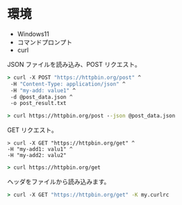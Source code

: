 # 環境

- Windows11
- コマンドプロンプト
- curl

JSON ファイルを読み込み、POST リクエスト。

```cmd
> curl -X POST "https://httpbin.org/post" ^
 -H "Content-Type: application/json" ^
 -H "my-add: value1" ^
 -d @post_data.json ^
 -o post_result.txt
```

```cmd
> curl https://httpbin.org/post --json @post_data.json
```

GET リクエスト。

```
> curl -X GET "https://httpbin.org/get" ^
-H "my-add1: valu1" ^
-H "my-add2: valu2"
```

```cmd
> curl https://httpbin.org/get
```

ヘッダをファイルから読み込みます。

```cmd
> curl -X GET "https://httpbin.org/get" -K my.curlrc
```
